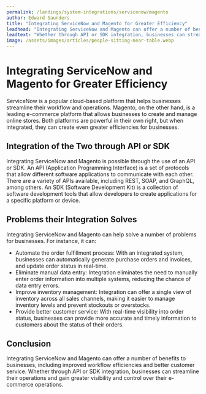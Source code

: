 ```yaml
---
permalink: /landings/system-integrations/servicenow/magento
author: Edward Saunders
title: "Integrating ServiceNow and Magento for Greater Efficiency"
leadhead: "Integrating ServiceNow and Magento can offer a number of benefits to businesses, including improved workflow efficiencies and better customer service"
leadtext: "Whether through API or SDK integration, businesses can streamline their operations and gain greater visibility and control over their e-commerce operations."
image: /assets/images/articles/people-sitting-near-table.webp
---
```

<div class="arttext">	<h1>Integrating ServiceNow and Magento for Greater Efficiency</h1>
	<p>ServiceNow is a popular cloud-based platform that helps businesses streamline their workflow and operations. Magento, on the other hand, is a leading e-commerce platform that allows businesses to create and manage online stores. Both platforms are powerful in their own right, but when integrated, they can create even greater efficiencies for businesses.</p>
	<h2>Integration of the Two through API or SDK</h2>
	<p>Integrating ServiceNow and Magento is possible through the use of an API or SDK. An API (Application Programming Interface) is a set of protocols that allow different software applications to communicate with each other. There are a variety of APIs available, including REST, SOAP, and GraphQL, among others. An SDK (Software Development Kit) is a collection of software development tools that allow developers to create applications for a specific platform or device.</p>
	<h2>Problems their Integration Solves</h2>
	<p>Integrating ServiceNow and Magento can help solve a number of problems for businesses. For instance, it can:</p>
	<ul>
		<li>Automate the order fulfillment process: With an integrated system, businesses can automatically generate purchase orders and invoices, and update order status in real-time.</li>
		<li>Eliminate manual data entry: Integration eliminates the need to manually enter order information into multiple systems, reducing the chance of data entry errors.</li>
		<li>Improve inventory management: Integration can offer a single view of inventory across all sales channels, making it easier to manage inventory levels and prevent stockouts or overstocks.</li>
		<li>Provide better customer service: With real-time visibility into order status, businesses can provide more accurate and timely information to customers about the status of their orders.</li>
	</ul>
	<h2>Conclusion</h2>
	<p>Integrating ServiceNow and Magento can offer a number of benefits to businesses, including improved workflow efficiencies and better customer service. Whether through API or SDK integration, businesses can streamline their operations and gain greater visibility and control over their e-commerce operations.</p>
</div>